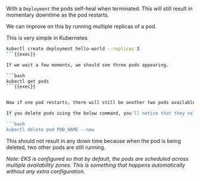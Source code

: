 
With a `Deployment` the pods self-heal when terminated. This will still result in momentary downtime as the pod restarts.

We can improve on this by running multiple replicas of a pod.

This is very simple in Kubernetes

```bash
kubectl create deployment hello-world --replicas 3
```{{exec}}

If we wait a few moments, we should see three pods appearing.

```bash
kubectl get pods
```{{exec}}


Now if one pod restarts, there will still be another two pods available to serve requests.

If you delete pods using the below command, you'll notice that they self-heal and we will have either two or three pods running at all times

```bash
kubectl delete pod POD_NAME --now
```

This should not result in any down time because when the pod is being deleted, two other pods are still running.

*Note: EKS is configured so that by default, the pods are scheduled across multiple availability zones. This is something that happens automatically without any extra configuration.*